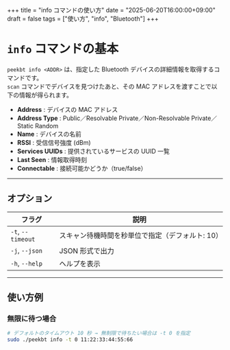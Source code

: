 +++ 
title      = "info コマンドの使い方"
date       = "2025-06-20T16:00:00+09:00"
draft      = false
tags       = ["使い方", "info", "Bluetooth"]
+++

# `info` コマンドの基本

`peekbt info <ADDR>` は、指定した Bluetooth デバイスの詳細情報を取得するコマンドです。  
`scan` コマンドでデバイスを見つけたあと、その MAC アドレスを渡すことで以下の情報が得られます。

- **Address**        : デバイスの MAC アドレス  
- **Address Type**   : Public／Resolvable Private／Non-Resolvable Private／Static Random  
- **Name**           : デバイスの名前  
- **RSSI**           : 受信信号強度 (dBm)  
- **Services UUIDs** : 提供されているサービスの UUID 一覧  
- **Last Seen**      : 情報取得時刻  
- **Connectable**    : 接続可能かどうか（true/false）

---

## オプション

| フラグ               | 説明                                             |
|----------------------|--------------------------------------------------|
| `-t`, `--timeout`    | スキャン待機時間を秒単位で指定（デフォルト: 10） |
| `-j`, `--json`       | JSON 形式で出力                                  |
| `-h`, `--help`       | ヘルプを表示                                     |

---

## 使い方例

### 無限に待つ場合

```bash
# デフォルトのタイムアウト 10 秒 → 無制限で待ちたい場合は -t 0 を指定
sudo ./peekbt info -t 0 11:22:33:44:55:66
